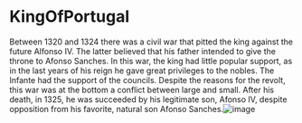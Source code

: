 # KingOfPortugal

Between 1320 and 1324 there was a civil war that pitted the king against the future Alfonso IV. The latter believed that his father intended to give the throne to Afonso Sanches. In this war, the king had little popular support, as in the last years of his reign he gave great privileges to the nobles. The Infante had the support of the councils. Despite the reasons for the revolt, this war was at the bottom a conflict between large and small. After his death, in 1325, he was succeeded by his legitimate son, Afonso IV, despite opposition from his favorite, natural son Afonso Sanches.![image](https://user-images.githubusercontent.com/92513489/137286038-082cb5d9-6a39-4f4a-b4f9-76d411dca29e.png)
